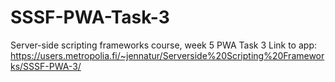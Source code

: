 # SSSF-PWA-Task-3
Server-side scripting frameworks course, week 5 PWA Task 3
Link to app: https://users.metropolia.fi/~jennatur/Serverside%20Scripting%20Frameworks/SSSF-PWA-3/
